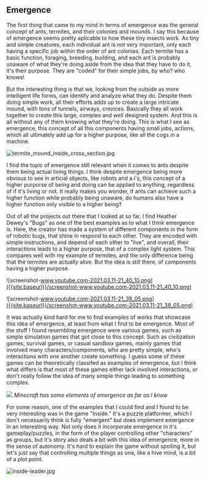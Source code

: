 ## Emergence

The first thing that came to my mind in terms of emergence was the general concept of ants, termites, and their colonies and mounds. I say this because of emergence seems pretty aplicable to how these tiny insects work. As tiny and simple creatures, each individual ant is not very important, only each having a specific job within the order of ant colonies. Each termite has a basic function, foraging, breeding, building, and each ant is probably unaware of what they're doing aside from the idea that they have to do it, it's their purpose. They are "coded" for their simple jobs, by who? who knows! 

But the interesting thing is that we, looking from the outside as more intelligent life forms, can identify and analyze what they do. Despite them doing simple work, all their efforts adds up to create a large intricate mound, with tons of tunnels, airways, crevices. Basically they all work together to create this large, complex and well designed system. And this is all without any of them knowing what they're doing. This is what I see as emergence, this concept of all this components having small jobs, actions, which all ultimately add up for a higher purpose, like all the cogs in a machine.

![termite_mound_inside_cross_section.jpg]({{site.baseurl}}/termite_mound_inside_cross_section.jpg)


I find the topic of emergence still relevant when it comes to ants despite them being actual living things. I think despite emergence being more obvious to see in articial objects, like robots and a.i's, this concept of a higher purporse of being and doing can be applied to anything, regardless of if it's living or not. It really makes you wonder, if ants can achieve such a higher function while probably being unaware, do humans also have a higher function only visible to a higher being?


Out of all the projects out there that I looked at so far, I find Heather Dewey's "Bugs" as one of the best examples as to what I think emergence is. Here, the creator has made a system of different components in the form of robotic bugs, that shine in respond to each other. They are encoded with simple instructions, and depend of each other to "live", and overall, their interactions leads to a higher purpose, that of a complex light system. This compares well with my example of termites, and the only difference being that the termites are actually alive. But the idea is still there, of components having a higher purpose.

![screenshot-www.youtube.com-2021.03.11-21_40_10.png]({{site.baseurl}}/screenshot-www.youtube.com-2021.03.11-21_40_10.png)

![screenshot-www.youtube.com-2021.03.11-21_38_05.png]({{site.baseurl}}/screenshot-www.youtube.com-2021.03.11-21_38_05.png)



It was actually kind hard for me to find examples of works that showcase this idea of emergence, at least from what I find to be emergence. Most of the stuff I found resembling emergence were various games, such as simple simulation games that got close to this concept. Such as civilization games, survival games, or casual sandbox games, mainly games that involved many characters/components, who are pretty simple, who's interactions with one another create something. I guess some of these games can be theoretically classifed as examples of emergence, but I think what differs is that most of these games either lack involved interactions, or don't really follow the idea of many simple things leading to something complex. 

![]({{site.baseurl}}//Wiles-Minecraft-lead.jpg)
*Minecraft has some elements of emergence as far as I know*

For some reason, one of the examples that I could find and I found to be very interesting was in the game "Inside." It's a puzzle platformer, which I don't necessarily think is fully "emergent" but does implement emergence in an interesting way. Not only does it incorporate emergence in it's gameplay/puzzles, in the form of the player controlling other "characters" as groups, but it's story also deals a bit with this idea of emergence, more in the sense of autonomy. It's hard to explain the game without spoiling it, but let's just say that controlling multiple things as one, like a hive mind, is a bit of a plot point.

![inside-leader.jpg]({{site.baseurl}}/inside-leader.jpg)

